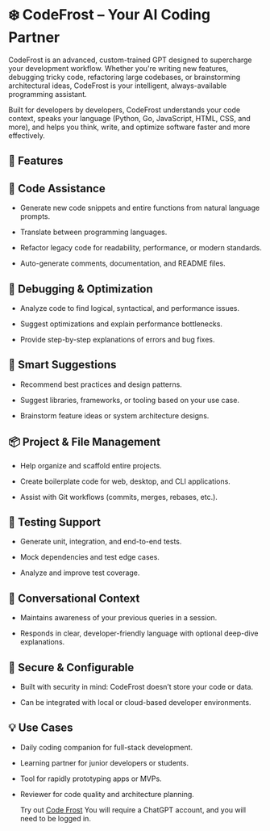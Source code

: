 # ❄️ CodeFrost – Your AI Coding Partner
CodeFrost is an advanced, custom-trained GPT designed to supercharge your development workflow. Whether you're writing new features, debugging tricky code, refactoring large codebases, or brainstorming architectural ideas, CodeFrost is your intelligent, always-available programming assistant.

Built for developers by developers, CodeFrost understands your code context, speaks your language (Python, Go, JavaScript, HTML, CSS, and more), and helps you think, write, and optimize software faster and more effectively.

## 🚀 Features
## 🔧 Code Assistance
- Generate new code snippets and entire functions from natural language prompts.

- Translate between programming languages.

- Refactor legacy code for readability, performance, or modern standards.

- Auto-generate comments, documentation, and README files.

## 🐛 Debugging & Optimization
- Analyze code to find logical, syntactical, and performance issues.

- Suggest optimizations and explain performance bottlenecks.

- Provide step-by-step explanations of errors and bug fixes.

## 🧠 Smart Suggestions
- Recommend best practices and design patterns.

- Suggest libraries, frameworks, or tooling based on your use case.

- Brainstorm feature ideas or system architecture designs.

## 📦 Project & File Management
- Help organize and scaffold entire projects.

- Create boilerplate code for web, desktop, and CLI applications.

- Assist with Git workflows (commits, merges, rebases, etc.).

## 🧪 Testing Support
- Generate unit, integration, and end-to-end tests.

- Mock dependencies and test edge cases.

- Analyze and improve test coverage.

## 💬 Conversational Context
- Maintains awareness of your previous queries in a session.

- Responds in clear, developer-friendly language with optional deep-dive explanations.

## 🔐 Secure & Configurable
- Built with security in mind: CodeFrost doesn’t store your code or data.

- Can be integrated with local or cloud-based developer environments.

## 💡 Use Cases
- Daily coding companion for full-stack development.

- Learning partner for junior developers or students.

- Tool for rapidly prototyping apps or MVPs.

- Reviewer for code quality and architecture planning.

  Try out [Code Frost](https://chatgpt.com/g/g-67d9d59e1e848191ac682d898e755b03-code-frost) You will require a ChatGPT account, and you will need to be logged in.

